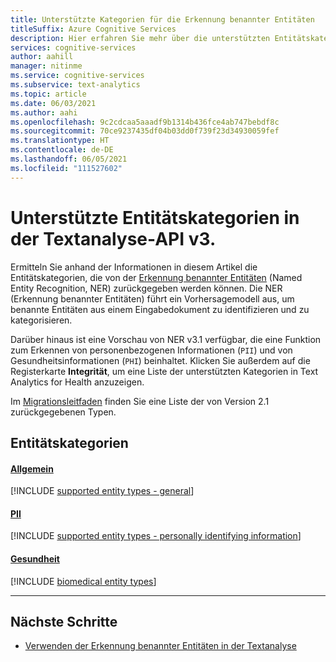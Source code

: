 ```yaml
---
title: Unterstützte Kategorien für die Erkennung benannter Entitäten
titleSuffix: Azure Cognitive Services
description: Hier erfahren Sie mehr über die unterstützten Entitätskategorien in der Textanalyse-API.
services: cognitive-services
author: aahill
manager: nitinme
ms.service: cognitive-services
ms.subservice: text-analytics
ms.topic: article
ms.date: 06/03/2021
ms.author: aahi
ms.openlocfilehash: 9c2cdcaa5aaadf9b1314b436fce4ab747bebdf8c
ms.sourcegitcommit: 70ce9237435df04b03dd0f739f23d34930059fef
ms.translationtype: HT
ms.contentlocale: de-DE
ms.lasthandoff: 06/05/2021
ms.locfileid: "111527602"
---
```

# <a name="supported-entity-categories-in-the-text-analytics-api-v3"></a>Unterstützte Entitätskategorien in der Textanalyse-API v3.

Ermitteln Sie anhand der Informationen in diesem Artikel die Entitätskategorien, die von der [Erkennung benannter Entitäten](how-tos/text-analytics-how-to-entity-linking.md) (Named Entity Recognition, NER) zurückgegeben werden können. Die NER (Erkennung benannter Entitäten) führt ein Vorhersagemodell aus, um benannte Entitäten aus einem Eingabedokument zu identifizieren und zu kategorisieren.

Darüber hinaus ist eine Vorschau von NER v3.1 verfügbar, die eine Funktion zum Erkennen von personenbezogenen Informationen (`PII`) und von Gesundheitsinformationen (`PHI`) beinhaltet. Klicken Sie außerdem auf die Registerkarte **Integrität**, um eine Liste der unterstützten Kategorien in Text Analytics for Health anzuzeigen. 

Im [Migrationsleitfaden](migration-guide.md?tabs=named-entity-recognition) finden Sie eine Liste der von Version 2.1 zurückgegebenen Typen.

## <a name="entity-categories"></a>Entitätskategorien

#### <a name="general"></a>[Allgemein](#tab/general)

[!INCLUDE [supported entity types - general](./includes/entity-types/general-entities.md)]

#### <a name="pii"></a>[PII](#tab/personal)

[!INCLUDE [supported entity types - personally identifying information](./includes/entity-types/personal-information-entities.md)]

#### <a name="health"></a>[Gesundheit](#tab/health)

[!INCLUDE [biomedical entity types](./includes/entity-types/health-entities.md)]

***

## <a name="next-steps"></a>Nächste Schritte

* [Verwenden der Erkennung benannter Entitäten in der Textanalyse](how-tos/text-analytics-how-to-entity-linking.md)
